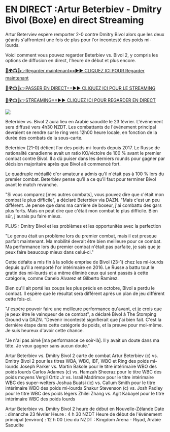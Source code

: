 # EN DIRECT :Artur Beterbiev - Dmitry Bivol (Boxe) en direct Streaming #

Artur Beterviev espère remporter 2-0 contre Dmitry Bivol alors que les deux géants s'affrontent une fois de plus pour l'or incontesté des poids mi-lourds.

Voici comment vous pouvez regarder Beterbiev vs. Bivol 2, y compris les options de diffusion en direct, l'heure de début et plus encore.

[🔴🌍📺📱👉Regarder maintenant==►► CLIQUEZ ICI POUR Regarder maintenant](https://t.co/ek0bR5EwtU)

[🔴🌍📺📱👉PASSER EN DIRECT==►► CLIQUEZ ICI POUR LE STREAMING](https://t.co/ek0bR5EwtU)

[🔴🌍📺📱👉STREAMING==►► CLIQUEZ ICI POUR REGARDER EN DIRECT](https://t.co/ek0bR5EwtU)

<a href="https://t.co/ek0bR5EwtU" rel="nofollow" data-target="animated-image.originalLink"><img src="https://camo.githubusercontent.com/1be82823e85778f8a57db5ea2a2e46822e8721e5be32dc31a466a7df3bb16d49/68747470733a2f2f636c6173736963616c7363686f6f6c6f6662616c6c65746c692e636f6d2f6e686b2f72676273727465672e676966" data-canonical-src="https://classicalschoolofballetli.com/nhk/rgbsrteg.gif" style="max-width: 100%; display: inline-block;" data-target="animated-image.originalImage"></a>

Beterbiev vs. Bivol 2 aura lieu en Arabie saoudite le 23 février. L'événement sera diffusé vers 4h30 NZDT. Les combattants de l'événement principal devraient se rendre sur le ring vers 12h00 heure locale, en fonction de la durée des combats de la sous-carte.

Beterbiev (21-0) détient l'or des poids mi-lourds depuis 2017. Le Russe de nationalité canadienne avait un ratio KO/victoire de 100 % avant le premier combat contre Bivol. Il a dû puiser dans les derniers rounds pour gagner par décision majoritaire après que Bivol ait commencé fort.

Le quadruple médaillé d'or amateur a admis qu'il n'était pas à 100 % lors du premier combat. Beterbiev pense qu'il a ce qu'il faut pour terminer Bivol avant le match revanche.

"Si vous comparez [mes autres combats], vous pouvez dire que c'était mon combat le plus difficile", a déclaré Beterbiev via DAZN. "Mais c'est un peu différent. Je pense que dans ma carrière de boxeur, j'ai combattu des gars plus forts. Mais on peut dire que c'était mon combat le plus difficile. Bien sûr, j'aurais pu faire mieux.

PLUS : Dmitry Bivol et les problèmes et les opportunités avec la perfection

"Le genou était un problème lors du premier combat, mais il est presque parfait maintenant. Ma mobilité devrait être bien meilleure pour ce combat. Ma performance lors du premier combat n'était pas parfaite, je sais que je peux faire beaucoup mieux dans celui-ci."

Cette défaite a mis fin à la solide emprise de Bivol (23-1) chez les mi-lourds depuis qu'il a remporté l'or intérimaire en 2016. Le Russe a battu tout le gratin des mi-lourds et a même éliminé ceux qui sont passés à cette catégorie, comme Canelo Alvarez et Gilberto Ramirez.

Bien qu'il ait porté les coups les plus précis en octobre, Bivol a perdu le combat. Il espère que le résultat sera différent après un plan de jeu différent cette fois-ci.

"J'espère pouvoir faire une meilleure performance qu'avant, et je crois que je peux être le vainqueur de ce combat", a déclaré Bivol à The Stomping Ground via DAZN. "Devenir incontesté signifierait que j'ai bien fait. C'est la dernière étape dans cette catégorie de poids, et la preuve pour moi-même. Je suis heureux d'avoir cette chance.

"Je n'ai pas aimé [ma performance ce soir-là]. Il y avait un doute dans ma tête. Je veux gagner sans aucun doute."

Artur Beterbiev vs. Dmitry Bivol 2 carte de combat Artur Beterbiev (c) vs. Dmitry Bivol 2 pour les titres WBA, WBC, IBF, WBO et Ring des poids mi-lourds Joseph Parker vs. Martin Bakole pour le titre intérimaire WBO des poids lourds Carlos Adames (c) vs. Hamzah Sheeraz pour le titre WBC des poids moyens Vergil Ortiz Jr vs. Israil Madrimov pour le titre intérimaire WBC des super-welters Joshua Buatsi (ic) vs. Callum Smith pour le titre intérimaire WBO des poids mi-lourds Shakur Stevenson (c) vs. Josh Padley pour le titre WBC des poids légers Zhilei Zhang vs. Agit Kabayel pour le titre intérimaire WBC des poids lourds

Artur Beterbiev vs. Dmitry Bivol 2 heure de début en Nouvelle-Zélande Date : dimanche 23 février Heure : 4 h 30 NZDT Heure de début de l'événement principal (environ) : 12 h 00 Lieu du NZDT : Kingdom Arena - Riyad, Arabie Saoudite
